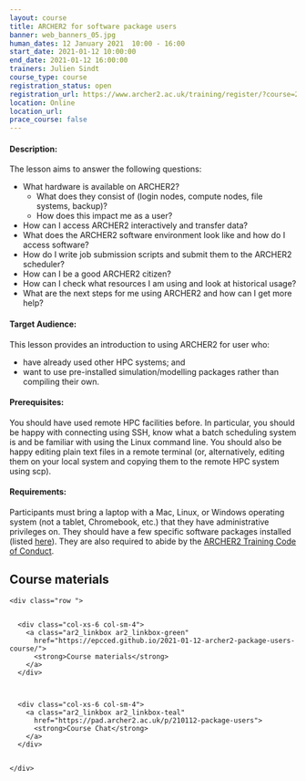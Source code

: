 ```yaml
---
layout: course
title: ARCHER2 for software package users
banner: web_banners_05.jpg 
human_dates: 12 January 2021  10:00 - 16:00
start_date: 2021-01-12 10:00:00
end_date: 2021-01-12 16:00:00
trainers: Julien Sindt
course_type: course
registration_status: open
registration_url: https://www.archer2.ac.uk/training/register/?course=210112-pkgusers
location: Online
location_url:
prace_course: false
---
```




#### Description:


The lesson aims to answer the following questions:
* What hardware is available on ARCHER2?
    * What does they consist of (login nodes, compute nodes, file systems, backup)?
    * How does this impact me as a user?
* How can I access ARCHER2 interactively and transfer data?
* What does the ARCHER2 software environment look like and how do I access software?
* How do I write job submission scripts and submit them to the ARCHER2 scheduler?
* How can I be a good ARCHER2 citizen?
* How can I check what resources I am using and look at historical usage?
* What are the next steps for me using ARCHER2 and how can I get more help?



#### Target Audience:

This lesson provides an introduction to using ARCHER2 for user who:
* have already used other HPC systems; and
* want to use pre-installed simulation/modelling packages rather than compiling their own.

#### Prerequisites:

You should have used remote HPC facilities before. In particular, you should be happy with connecting 
using SSH, know what a batch scheduling system is and be familiar with using the Linux command line. You 
should also be happy editing plain text files in a remote terminal (or, alternatively, editing them on your 
local system and copying them to the remote HPC system using scp).

#### Requirements:

Participants must bring a laptop with a Mac, Linux, or Windows operating system (not a tablet, Chromebook, etc.) that 
they have administrative privileges on. They should have a few specific software packages installed (listed [here](https://epcced.github.io/20201030-archer2-intro-package/#setup)). They 
are also required to abide by the [ARCHER2 Training Code of Conduct](../../code-of-conduct/).

<section id="service">



<h2><a name="materials">Course materials</a></h2>



    <div class="row ">	

		
      <div class="col-xs-6 col-sm-4">
        <a class="ar2_linkbox ar2_linkbox-green" 
          href="https://epcced.github.io/2021-01-12-archer2-package-users-course/">
          <strong>Course materials</strong>         
        </a>
      </div>


  
      <div class="col-xs-6 col-sm-4">
        <a class="ar2_linkbox ar2_linkbox-teal" 
          href="https://pad.archer2.ac.uk/p/210112-package-users">
          <strong>Course Chat</strong>       
        </a>
      </div>
		

 	</div>
		
		
					


<!-- 		
<h2><a name="video">Video</a></h2>

<div>
	<iframe title="Video" width="560" height="315" src="https://www.youtube.com/embed/xxxxxxxxxxx" frameborder="0" allow="accelerometer; autoplay; encrypted-media; gyroscope; picture-in-picture" allowfullscreen></iframe>
</div>
 -->





<!-- 
<h2><a name="feedback">Feedback</a></h2>


    <div class="row ">	

      <div class="col-xs-6 col-sm-4">
        <a class="ar2_linkbox ar2_linkbox-teal" 

           href="../../feedback/?course=210112-pkgusers" 


		>
          <strong>Feedback</strong><br/>
          Please let us know what was great about this course and anything we can improve
        </a>
      </div>
    </div>
		
 -->		

 
</section>


